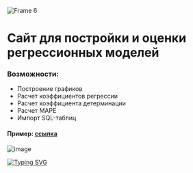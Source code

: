 ![Frame 6](https://user-images.githubusercontent.com/97289648/209549889-aacc0521-3791-47f9-8f9b-f98669ec40eb.png)
# Сайт для постройки и оценки регрессионных моделей
### Возможности:
- Построение графиков
- Расчет коэффициентов регрессии
- Расчет коэффициента детерминации
- Расчет MAPE
- Импорт SQL-таблиц

#### Пример: [ссылка](https://r2analyzer.000webhostapp.com/)

![image](https://user-images.githubusercontent.com/97289648/209560723-b26f825f-3c1e-40d4-b54b-82ef5297f218.png)

[![Typing SVG](https://readme-typing-svg.herokuapp.com?color=%2336BCF7&lines=Regression+Analyzer)](https://git.io/typing-svg)
